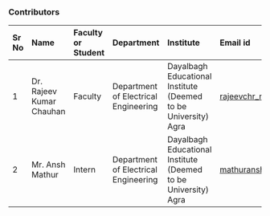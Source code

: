 ### Contributors

Sr No | Name | Faculty or Student | Department| Institute | Email id
:--|:--|:--|:--|:--|:--|
1 | Dr. Rajeev Kumar Chauhan | Faculty | Department of Electrical Engineering | Dayalbagh Educational Institute (Deemed to be University) Agra | rajeevchr_nitj@yahoo.com
2 | Mr. Ansh Mathur | Intern | Department of Electrical Engineering | Dayalbagh Educational Institute (Deemed to be University) Agra | mathuransh02@gmail.com

